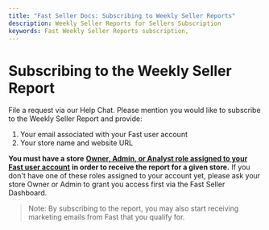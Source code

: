```yaml
---
title: "Fast Seller Docs: Subscribing to Weekly Seller Reports"
description: Weekly Seller Reports for Sellers Subscription
keywords: Fast Weekly Seller Reports subscription,
---
```


# Subscribing to the Weekly Seller Report

File a request via our Help Chat. Please mention you would like to subscribe to the Weekly Seller Report and provide:

1. Your email associated with your Fast user account
2. Your store name and website URL

**You must have a store** [**Owner, Admin, or Analyst role assigned to your Fast user account**](/developer-portal/for-sellers/account-management/overview/account-permissions) **in order to receive the report for a given store.** If you don't have one of these roles assigned to your account yet, please ask your store Owner or Admin to grant you access first via the Fast Seller Dashboard.

> Note: By subscribing to the report, you may also start receiving marketing emails from Fast that you qualify for.
